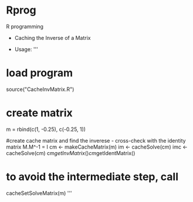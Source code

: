 Rprog
=====

R programming

* Caching the Inverse of a Matrix

* Usage:
'''
# load program
source("CacheInvMatrix.R")

# create matrix
m = rbind(c(1, -0.25), c(-0.25, 1))

#create cache matrix and find the inverese - cross-check with the identity matrix M.M^-1 = I
cm <- makeCacheMatrix(m)
im <- cacheSolve(cm)
imc <- cacheSolve(cm)
cm$getInvMatrix()
cm$getIdentMatrix()
 
# to avoid the intermediate step, call
cacheSetSolveMatrix(m)
'''
